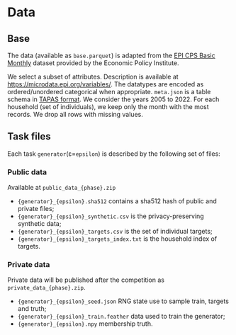 # Data

## Base

The data (available as `base.parquet`) is adapted from the [EPI CPS Basic Monthly](https://microdata.epi.org) dataset provided by the Economic Policy Institute.

We select a subset of attributes. Description is available at https://microdata.epi.org/variables/. 
The datatypes are encoded as ordered/unordered categorical when appropriate.
`meta.json` is a table schema in [TAPAS format](https://privacy-sdg-toolbox.readthedocs.io/en/latest/dataset-schema.html#json-format).
We consider the years 2005 to 2022. 
For each household (set of individuals), we keep only the month with the most records.
We drop all rows with missing values.

## Task files

Each task `generator`(ε=`epsilon`) is described by the following set of files:

### Public data

Available at `public_data_{phase}.zip`

- `{generator}_{epsilon}.sha512` contains a sha512 hash of public and private files; 
- `{generator}_{epsilon}_synthetic.csv` is the privacy-preserving synthetic data;
- `{generator}_{epsilon}_targets.csv` is the set of individual targets;
- `{generator}_{epsilon}_targets_index.txt` is the household index of targets.

### Private data

Private data will be published after the competition as `private_data_{phase}.zip`.

- `{generator}_{epsilon}_seed.json` RNG state use to sample train, targets and truth;
- `{generator}_{epsilon}_train.feather` data used to train the generator;
- `{generator}_{epsilon}.npy` membership truth.
